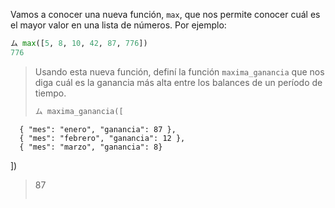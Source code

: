 Vamos a conocer una nueva función, `max`, que nos permite conocer cuál es el mayor valor en una lista de números. Por ejemplo: 

```python
ム max([5, 8, 10, 42, 87, 776])
776
```

> Usando esta nueva función, definí la función `maxima_ganancia` que nos diga cuál es la ganancia más alta entre los balances de un período de tiempo.
>
> ```python
> ム maxima_ganancia([
      { "mes": "enero", "ganancia": 87 }, 
      { "mes": "febrero", "ganancia": 12 }, 
      { "mes": "marzo", "ganancia": 8}
  ])
> 87
> ```

